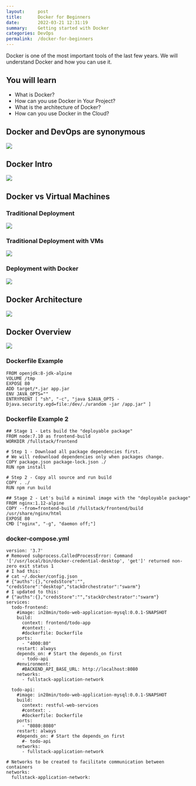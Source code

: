 ```yaml
---
layout:     post
title:      Docker for Beginners
date:       2022-03-21 12:31:19
summary:    Getting started with Docker 
categories: DevOps
permalink:  /docker-for-beginners
---
```


Docker is one of the most important tools of the last few years. We will understand Docker and how you can use it.

## You will learn
- What is Docker?
- How can you use Docker in Your Project?
- What is the architecture of Docker?
- How can you use Docker in the Cloud?

## Docker and DevOps are synonymous

![](/images/aws/Google-Trends-Docker-And-DevOps.png)

## Docker Intro

![](/images/aws/Docker-DevOps-02.png)

## Docker vs Virtual Machines

### Traditional Deployment
![](/images/aws/docker-traditional-deployment.png)

### Traditional Deployment with VMs
![](/images/aws/docker-virtual-machine-deployment.png)

### Deployment with Docker
![](/images/aws/docker-zz-deployment.png)

## Docker Architecture
![](/images/aws/docker-architecture.png)


## Docker Overview
![](/images/aws/kubernetes-06-deployment-1.png)


### Dockerfile Example

```
FROM openjdk:8-jdk-alpine
VOLUME /tmp
EXPOSE 80
ADD target/*.jar app.jar
ENV JAVA_OPTS=""
ENTRYPOINT [ "sh", "-c", "java $JAVA_OPTS -Djava.security.egd=file:/dev/./urandom -jar /app.jar" ]
```

### Dockerfile Example 2

```
## Stage 1 - Lets build the "deployable package"
FROM node:7.10 as frontend-build
WORKDIR /fullstack/frontend

# Step 1 - Download all package dependencies first.
# We will redownload dependencies only when packages change.
COPY package.json package-lock.json ./
RUN npm install

# Step 2 - Copy all source and run build
COPY . ./
RUN npm run build

## Stage 2 - Let's build a minimal image with the "deployable package"
FROM nginx:1.12-alpine
COPY --from=frontend-build /fullstack/frontend/build /usr/share/nginx/html
EXPOSE 80
CMD ["nginx", "-g", "daemon off;"]
```

### docker-compose.yml

```
version: '3.7'
# Removed subprocess.CalledProcessError: Command '['/usr/local/bin/docker-credential-desktop', 'get']' returned non-zero exit status 1
# I had this:
# cat ~/.docker/config.json
# {"auths":{},"credsStore":"", "credsStore":"desktop","stackOrchestrator":"swarm"}
# I updated to this:
# {"auths":{},"credsStore":"","stackOrchestrator":"swarm"}
services:
  todo-frontend:
    #image: in28min/todo-web-application-mysql:0.0.1-SNAPSHOT
    build:
      context: frontend/todo-app
      #context: .
      #dockerfile: Dockerfile
    ports:
      - "4000:80"
    restart: always
    depends_on: # Start the depends_on first
      - todo-api 
    #environment:
      #BACKEND_API_BASE_URL: http://localhost:8080
    networks:
      - fullstack-application-network

  todo-api:
    #image: in28min/todo-web-application-mysql:0.0.1-SNAPSHOT
    build:
      context: restful-web-services
      #context: .
      #dockerfile: Dockerfile
    ports:
      - "8080:8080"
    restart: always
    #depends_on: # Start the depends_on first
      #- todo-api 
    networks:
      - fullstack-application-network
  
# Networks to be created to facilitate communication between containers
networks:
  fullstack-application-network:
```